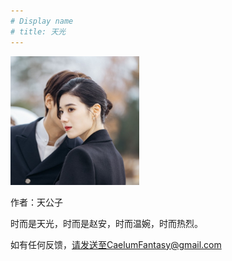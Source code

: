 ```yaml
---
# Display name
# title: 天光
---
```


<img src="face.jpg" title="" alt="" width="206">

作者：天公子

时而是天光，时而是赵安，时而温婉，时而热烈。



如有任何反馈，请发送至CaelumFantasy@gmail.com
